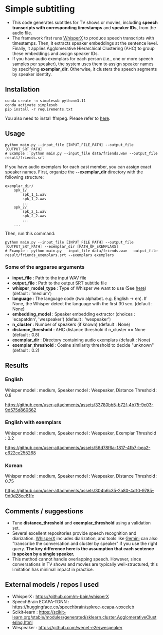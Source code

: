 # Simple subtitling
- This code generates subtitles for TV shows or movies, including **speech transcripts with corresponding timestamps** and **speaker IDs**, from the audio file.
- The framework first runs [WhisperX](https://github.com/m-bain/whisperX) to produce speech transcripts with timestamps. Then, it extracts speaker embeddings at the sentence level. Finally, it applies Agglomerative Hierarchical Clustering (AHC) to group these embeddings and assign speaker IDs.
- If you have audio exemplars for each person (i.e., one or more speech samples per speaker), the system uses them to assign speaker names by specifying **exemplar_dir**. Otherwise, it clusters the speech segments by speaker identity.

## Installation
```
conda create -n simplesub python=3.11
conda activate simplesub
pip install -r requirements.txt
```

You also need to install ffmpeg. Please refer to [here](https://github.com/openai/whisper#setup).

## Usage

```shell
python main.py --input_file [INPUT_FILE_PATH] --output_file [OUTPUT_SRT_PATH]
# Example : python main.py --input_file data/friends.wav --output_file result/friends.srt
```

If you have audio exemplars for each cast member, you can assign exact speaker names.
First, organize the **--exemplar_dir** directory with the following structure:
```
exemplar_dir/
    spk_1/
        spk_1_1.wav
        spk_1_2.wav
        ...
    spk_2/
        spk_2_1.wav
        spk_2_2.wav
        ...
    ...
```

Then, run this command:
```shell
python main.py --input_file [INPUT_FILE_PATH] --output_file [OUTPUT_SRT_PATH] --exemplar_dir [PATH_OF_EXEMPLARS]
# Example : python main.py --input_file data/friends.wav --output_file result/friends_exemplars.srt --exemplars exemplars
```

### Some of the argparse arguments
- **input_file** : Path to the input WAV file
- **output_file** : Path to the output SRT subtitle file
- **whisper_model_type** : Type of Whisper we want to use (See [here](https://github.com/openai/whisper#available-models-and-languages)) (default : 'medium')
- **language** : The language code (two alphabet. e.g. English -> en). If None, the Whisper detect the language with the first 30 sec. (default : None)
- **embedding_model** : Speaker embedding extractor (choices : 'ecapatdnn', 'wespeaker') (default : 'wespeaker')
- **n_cluster** : Number of speakers (if known) (default : None)
- **distance_threshold** : AHC distance threshold if n_cluster == None (default : 0.8)
- **exemplar_dir** : Directory containing audio exemplars (default : None)
- **exemplar_threshold** : Cosine similarity threshold to decide "unknown" (default : 0.2)

## Results
### English
Whisper model : medium, Speaker model : Wespeaker, Distance Threshold : 0.8

https://github.com/user-attachments/assets/33780bb5-b72f-4b75-9c03-9d575d860662

### English with exemplars
Whisper model : medium, Speaker model : Wespeaker, Exemplar Threshold : 0.2

https://github.com/user-attachments/assets/56d78f6a-1817-4fb7-bea2-c622ce255268

### Korean
Whisper model : medium, Speaker model : Wespeaker, Distance Threshold : 0.75

https://github.com/user-attachments/assets/304b6c35-2a80-4d10-9785-9d0d28ee81fc

## Comments / suggestions
- Tune **distance_threshold** and **exemplar_threshold** using a validation set.
- Several excellent repositories provide speech recognition and diarization. [WhisperX](https://github.com/m-bain/whisperX) includes diarization, and tools like [Gemini](https://gemini.google.com/app) can also "transcribe the conversation and cluster by speaker" if you use the right query. **The key difference here is the assumption that each sentence is spoken by a single speaker.**
- This method cannot handle overlapping speech. However, since conversations in TV shows and movies are typically well-structured, this limitation has minimal impact in practice.

## External models / repos I used
- WhisperX : https://github.com/m-bain/whisperX
- SpeechBrain ECAPA-TDNN : https://huggingface.co/speechbrain/spkrec-ecapa-voxceleb
- Scikit-learn : https://scikit-learn.org/stable/modules/generated/sklearn.cluster.AgglomerativeClustering.html
- Wespeaker : https://github.com/wenet-e2e/wespeaker
